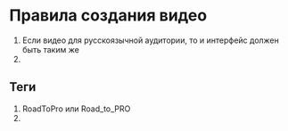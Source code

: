# Правила создания видео
1. Если видео для русскоязычной аудитории, то и интерфейс должен быть таким же
2. 


## Теги
1. RoadToPro или Road_to_PRO
2. 
